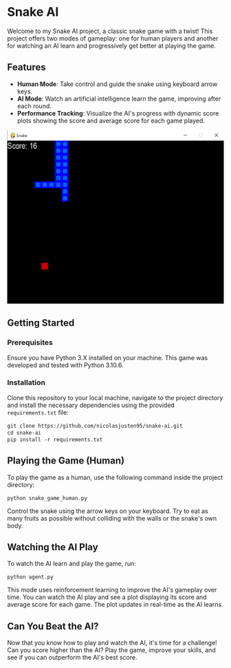 # Snake AI

Welcome to my Snake AI project, a classic snake game with a twist! This project offers two modes of gameplay: one for human players and another for watching an AI learn and progressively get better at playing the game.

## Features

- **Human Mode**: Take control and guide the snake using keyboard arrow keys.
- **AI Mode**: Watch an artificial intelligence learn the game, improving after each round.
- **Performance Tracking**: Visualize the AI's progress with dynamic score plots showing the score and average score for each game played.

![image Screenshot](snake_ai.png)

## Getting Started

### Prerequisites

Ensure you have Python 3.X installed on your machine. This game was developed and tested with Python 3.10.6.

### Installation

Clone this repository to your local machine, navigate to the project directory and install the necessary dependencies using the provided `requirements.txt` file:

```
git clone https://github.com/nicolasjusten95/snake-ai.git
cd snake-ai
pip install -r requirements.txt
```

## Playing the Game (Human)

To play the game as a human, use the following command inside the project directory:

```
python snake_game_human.py
```

Control the snake using the arrow keys on your keyboard. Try to eat as many fruits as possible without colliding with the walls or the snake's own body.

## Watching the AI Play

To watch the AI learn and play the game, run:

```
python agent.py
```

This mode uses reinforcement learning to improve the AI's gameplay over time. You can watch the AI play and see a plot displaying its score and average score for each game. The plot updates in real-time as the AI learns.

## Can You Beat the AI?

Now that you know how to play and watch the AI, it's time for a challenge! Can you score higher than the AI? Play the game, improve your skills, and see if you can outperform the AI's best score.



